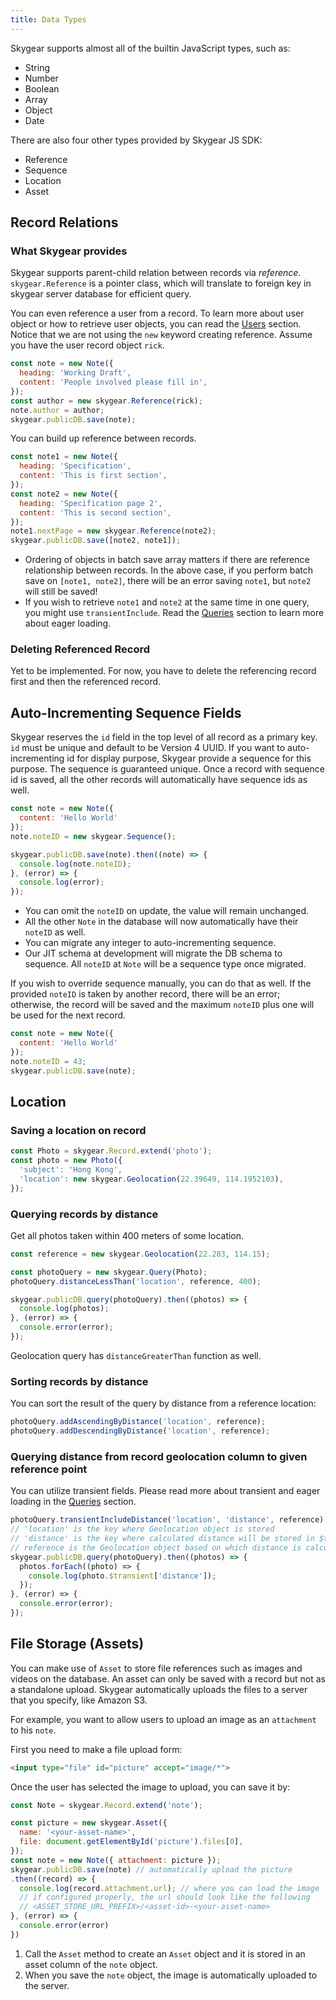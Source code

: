 ```yaml
---
title: Data Types
---
```


Skygear supports almost all of the builtin JavaScript types, such as:
- String
- Number
- Boolean
- Array
- Object
- Date

There are also four other types provided by Skygear JS SDK:
- Reference
- Sequence
- Location
- Asset

<a name="reference"></a>
## Record Relations

### What Skygear provides

Skygear supports parent-child relation between records via _reference_.
`skygear.Reference` is a pointer class, which will translate to foreign key in
skygear server database for efficient query.

You can even reference a user from a record. To learn more about user object or
how to retrieve user objects, you can read the [Users](/js/guide/users) section.
Notice that we are not using the `new` keyword creating reference. Assume you
have the user record object `rick`.

``` javascript
const note = new Note({
  heading: 'Working Draft',
  content: 'People involved please fill in',
});
const author = new skygear.Reference(rick);
note.author = author;
skygear.publicDB.save(note);
```

You can build up reference between records.

``` javascript
const note1 = new Note({
  heading: 'Specification',
  content: 'This is first section',
});
const note2 = new Note({
  heading: 'Specification page 2',
  content: 'This is second section',
});
note1.nextPage = new skygear.Reference(note2);
skygear.publicDB.save([note2, note1]);
```

- Ordering of objects in batch save array matters if there are reference
relationship between records. In the above case, if you perform batch save on
`[note1, note2]`, there will be an error saving `note1`, but `note2` will
still be saved!
- If you wish to retrieve `note1` and `note2` at the same time in one query,
you might use `transientInclude`. Read the [Queries](/js/guide/query#relational-queries)
section to learn more about eager loading.

### Deleting Referenced Record

Yet to be implemented. For now, you have to delete the referencing record
first and then the referenced record.

## Auto-Incrementing Sequence Fields

Skygear reserves the `id` field in the top level of all record as a primary key.
`id` must be unique and default to be Version 4 UUID. If you want to
auto-incrementing id for display purpose, Skygear provide a sequence for this 
purpose. The sequence is guaranteed unique. Once a record with sequence id is
saved, all the other records will automatically have sequence ids as well.

``` javascript
const note = new Note({
  content: 'Hello World'
});
note.noteID = new skygear.Sequence();

skygear.publicDB.save(note).then((note) => {
  console.log(note.noteID);
}, (error) => {
  console.log(error);
});
```

- You can omit the `noteID` on update, the value will remain unchanged.
- All the other `Note` in the database will now automatically have their
  `noteID` as well.
- You can migrate any integer to auto-incrementing sequence.
- Our JIT schema at development will migrate the DB schema to sequence. All
  `noteID` at `Note` will be a sequence type once migrated.

If you wish to override sequence manually, you can do that as well. If the
provided `noteID` is taken by another record, there will be an error; otherwise,
the record will be saved and the maximum `noteID` plus one will be used for the
next record.

``` javascript
const note = new Note({
  content: 'Hello World'
});
note.noteID = 43;
skygear.publicDB.save(note);
```

## Location

### Saving a location on record

``` javascript
const Photo = skygear.Record.extend('photo');
const photo = new Photo({
  'subject': 'Hong Kong',
  'location': new skygear.Geolocation(22.39649, 114.1952103),
});
```

### Querying records by distance

Get all photos taken within 400 meters of some location.

``` javascript
const reference = new skygear.Geolocation(22.283, 114.15);

const photoQuery = new skygear.Query(Photo);
photoQuery.distanceLessThan('location', reference, 400);

skygear.publicDB.query(photoQuery).then((photos) => {
  console.log(photos);
}, (error) => {
  console.error(error);
});
```

Geolocation query has `distanceGreaterThan` function as well.


### Sorting records by distance

You can sort the result of the query by distance from a reference location:

``` javascript
photoQuery.addAscendingByDistance('location', reference);
photoQuery.addDescendingByDistance('location', reference);
```

### Querying distance from record geolocation column to given reference point

You can utilize transient fields. Please read more about transient and eager
loading in the [Queries](/js/guide/query#relational-query) section.

``` javascript
photoQuery.transientIncludeDistance('location', 'distance', reference);
// 'location' is the key where Geolocation object is stored
// 'distance' is the key where calculated distance will be stored in $transient
// reference is the Geolocation object based on which distance is calculated
skygear.publicDB.query(photoQuery).then((photos) => {
  photos.forEach((photo) => {
    console.log(photo.$transient['distance']);
  });
}, (error) => {
  console.error(error);
});
```

## File Storage (Assets)

You can make use of `Asset` to store file references such as
images and videos on the database.
An asset can only be saved with a record but not as a standalone upload.
Skygear automatically uploads the files to a server that you specify,
like Amazon S3.

For example, you want to allow users to upload an image as an `attachment` to his `note`.

First you need to make a file upload form:

``` html
<input type="file" id="picture" accept="image/*">
```

Once the user has selected the image to upload, you can save it by:

``` javascript
const Note = skygear.Record.extend('note');

const picture = new skygear.Asset({
  name: '<your-asset-name>',
  file: document.getElementById('picture').files[0],
});
const note = new Note({ attachment: picture });
skygear.publicDB.save(note) // automatically upload the picture
.then((record) => {
  console.log(record.attachment.url); // where you can load the image
  // if configured properly, the url should look like the following
  // <ASSET_STORE_URL_PREFIX>/<asset-id>-<your-asset-name>
}, (error) => {
  console.error(error)
})
```

1. Call the `Asset` method to create an `Asset` object and it is stored in an asset column of the `note` object.
2. When you save the `note` object, the image is automatically uploaded to the server.

